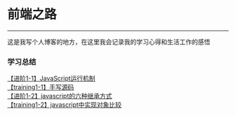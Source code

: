 # 前端之路
----
这是我写个人博客的地方，在这里我会记录我的学习心得和生活工作的感悟

### 学习总结
[【进阶1-1】JavaScript运行机制](https://github.com/xualng361/dream/issues/1)   
[【training1-1】手写源码 ](https://github.com/xualng361/dream/issues/2)   
[【进阶1-2】javascript的六种继承方式](https://github.com/xualng361/dream/issues/3)   
[【training1-2】javascript中实现对象比较](https://github.com/xualng361/dream/issues/4)
